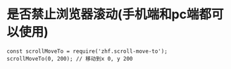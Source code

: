 # 是否禁止浏览器滚动(手机端和pc端都可以使用)
```
const scrollMoveTo = require('zhf.scroll-move-to');
scrollMoveTo(0, 200); // 移动到x 0, y 200
```
